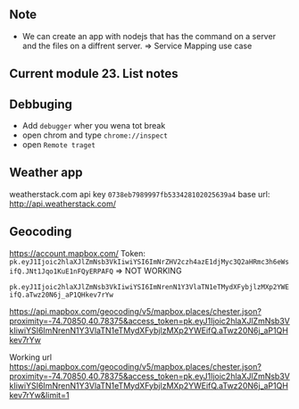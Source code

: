 ## Note

- We can create an app with nodejs that has the command 
on a server and the files on a diffrent server. => Service Mapping use case 



## Current module **23. List notes**



## Debbuging 

- Add `debugger` wher you wena tot break 
- open chrom and type `chrome://inspect`
- open `Remote traget `


## Weather app 
weatherstack.com
api key `0738eb7989997fb533428102025639a4`
base url: http://api.weatherstack.com/

## Geocoding
https://account.mapbox.com/
Token: `pk.eyJ1Ijoic2hlaXJlZmNsb3VkIiwiYSI6ImNrZHV2czh4azE1djMyc3Q2aHRmc3h6eWsifQ.JNt1Jqo1KuE1nFQyERPAFQ` => NOT WORKING

`pk.eyJ1Ijoic2hlaXJlZmNsb3VkIiwiYSI6ImNrenN1Y3VlaTN1eTMydXFybjlzMXp2YWEifQ.aTwz20N6j_aP1QHkev7rYw`

https://api.mapbox.com/geocoding/v5/mapbox.places/chester.json?proximity=-74.70850,40.78375&access_token=pk.eyJ1Ijoic2hlaXJlZmNsb3VkIiwiYSI6ImNrenN1Y3VlaTN1eTMydXFybjlzMXp2YWEifQ.aTwz20N6j_aP1QHkev7rYw

Working url 
https://api.mapbox.com/geocoding/v5/mapbox.places/chester.json?proximity=-74.70850,40.78375&access_token=pk.eyJ1Ijoic2hlaXJlZmNsb3VkIiwiYSI6ImNrenN1Y3VlaTN1eTMydXFybjlzMXp2YWEifQ.aTwz20N6j_aP1QHkev7rYw&limit=1

